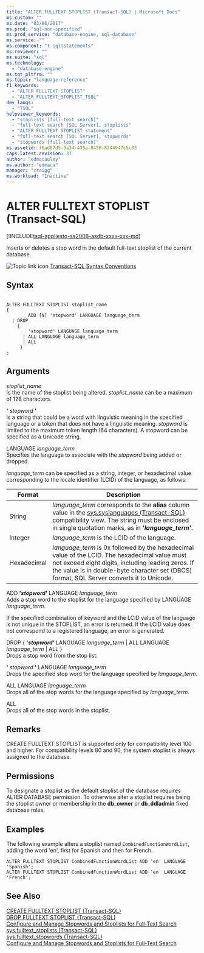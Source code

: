 ```yaml
---
title: "ALTER FULLTEXT STOPLIST (Transact-SQL) | Microsoft Docs"
ms.custom: ""
ms.date: "03/06/2017"
ms.prod: "sql-non-specified"
ms.prod_service: "database-engine, sql-database"
ms.service: ""
ms.component: "t-sql|statements"
ms.reviewer: ""
ms.suite: "sql"
ms.technology: 
  - "database-engine"
ms.tgt_pltfrm: ""
ms.topic: "language-reference"
f1_keywords: 
  - "ALTER FULLTEXT STOPLIST"
  - "ALTER_FULLTEXT_STOPLIST_TSQL"
dev_langs: 
  - "TSQL"
helpviewer_keywords: 
  - "stoplists [full-text search]"
  - "full-text search [SQL Server], stoplists"
  - "ALTER FULLTEXT STOPLIST statement"
  - "full-text search [SQL Server], stopwords"
  - "stopwords [full-text search]"
ms.assetid: f6ad87d5-6a34-435a-8456-8244947c5c83
caps.latest.revision: 37
author: "edmacauley"
ms.author: "edmaca"
manager: "craigg"
ms.workload: "Inactive"
---
```

# ALTER FULLTEXT STOPLIST (Transact-SQL)
[!INCLUDE[tsql-appliesto-ss2008-asdb-xxxx-xxx-md](../../includes/tsql-appliesto-ss2008-asdb-xxxx-xxx-md.md)]

  Inserts or deletes a stop word in the default full-text stoplist of the current database.  
  
 ![Topic link icon](../../database-engine/configure-windows/media/topic-link.gif "Topic link icon") [Transact-SQL Syntax Conventions](../../t-sql/language-elements/transact-sql-syntax-conventions-transact-sql.md)  
  
## Syntax  
  
```  
  
ALTER FULLTEXT STOPLIST stoplist_name  
{   
        ADD [N] 'stopword' LANGUAGE language_term    
  | DROP   
    {  
        'stopword' LANGUAGE language_term   
      | ALL LANGUAGE language_term   
      | ALL  
     }  
;  
```  
  
## Arguments  
 *stoplist_name*  
 Is the name of the stoplist being altered. *stoplist_name* can be a maximum of 128 characters.  
  
 **'** *stopword* **'**  
 Is a string that could be a word with linguistic meaning in the specified language or a token that does not have a linguistic meaning. *stopword* is limited to the maximum token length (64 characters). A stopword can be specified as a Unicode string.  
  
 LANGUAGE *language_term*  
 Specifies the language to associate with the *stopword* being added or dropped.  
  
 *language_term* can be specified as a string, integer, or hexadecimal value corresponding to the locale identifier (LCID) of the language, as follows:  
  
|Format|Description|  
|------------|-----------------|  
|String|*language_term* corresponds to the **alias** column value in the [sys.syslanguages (Transact-SQL)](../../relational-databases/system-compatibility-views/sys-syslanguages-transact-sql.md) compatibility view. The string must be enclosed in single quotation marks, as in **'***language_term***'**.|  
|Integer|*language_term* is the LCID of the language.|  
|Hexadecimal|*language_term* is 0x followed by the hexadecimal value of the LCID. The hexadecimal value must not exceed eight digits, including leading zeros. If the value is in double-byte character set (DBCS) format, SQL Server converts it to Unicode.|  
  
 ADD **'***stopword***'** LANGUAGE *language_term*  
 Adds a stop word to the stoplist for the language specified by LANGUAGE *language_term*.  
  
 If the specified combination of keyword and the LCID value of the language is not unique in the STOPLIST, an error is returned.  If the LCID value does not correspond to a registered language, an error is generated.  
  
 DROP { **'***stopword***'** LANGUAGE *language_term* | ALL LANGUAGE *language_term* | ALL }  
 Drops a stop word from the stop list.  
  
 **'** *stopword* **'** LANGUAGE *language_term*  
 Drops the specified stop word for the language specified by *language_term*.  
  
 ALL LANGUAGE *language_term*  
 Drops all of the stop words for the language specified by *language_term*.  
  
 ALL  
 Drops all of the stop words in the stoplist.  
  
## Remarks  
 CREATE FULLTEXT STOPLIST is supported only for compatibility level 100 and higher. For compatibility levels 80 and 90, the system stoplist is always assigned to the database.  
  
## Permissions  
 To designate a stoplist as the default stoplist of the database requires ALTER DATABASE permission. To otherwise alter a stoplist requires being the stoplist owner or membership in the **db_owner** or **db_ddladmin** fixed database roles.  
  
## Examples  
 The following example alters a stoplist named `CombinedFunctionWordList`, adding the word 'en', first for Spanish and then for French.  
  
```  
ALTER FULLTEXT STOPLIST CombinedFunctionWordList ADD 'en' LANGUAGE 'Spanish';  
ALTER FULLTEXT STOPLIST CombinedFunctionWordList ADD 'en' LANGUAGE 'French';  
```  
  
## See Also  
 [CREATE FULLTEXT STOPLIST &#40;Transact-SQL&#41;](../../t-sql/statements/create-fulltext-stoplist-transact-sql.md)   
 [DROP FULLTEXT STOPLIST &#40;Transact-SQL&#41;](../../t-sql/statements/drop-fulltext-stoplist-transact-sql.md)   
 [Configure and Manage Stopwords and Stoplists for Full-Text Search](../../relational-databases/search/configure-and-manage-stopwords-and-stoplists-for-full-text-search.md)   
 [sys.fulltext_stoplists &#40;Transact-SQL&#41;](../../relational-databases/system-catalog-views/sys-fulltext-stoplists-transact-sql.md)   
 [sys.fulltext_stopwords &#40;Transact-SQL&#41;](../../relational-databases/system-catalog-views/sys-fulltext-stopwords-transact-sql.md)   
 [Configure and Manage Stopwords and Stoplists for Full-Text Search](../../relational-databases/search/configure-and-manage-stopwords-and-stoplists-for-full-text-search.md)  
  
  
